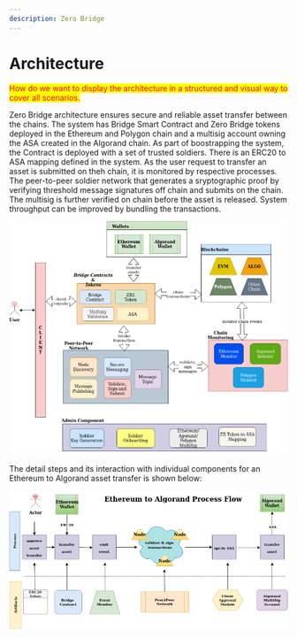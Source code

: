 ```yaml
---
description: Zero Bridge
---
```


# Architecture

<mark style="color:red;">How do we want to display the architecture in a structured and visual way to cover all scenarios.</mark>

Zero Bridge architecture ensures secure and reliable asset transfer between the chains. The system has Bridge Smart Contract and Zero Bridge tokens deployed in the Ethereum and Polygon chain and a multisig account owning the ASA created in the Algorand chain. As part of boostrapping the system, the Contract is deployed with a set of trusted soldiers. There is an ERC20 to ASA mapping defined in the system. As the user request to transfer an asset is submitted on theh chain, it is monitored by respective processes. The peer-to-peer soldier network that generates a sryptographic proof by verifying threshold message signatures off chain and submits on the chain. The multisig is further verified on chain before the asset is released. System throughput can be improved by bundling the transactions.



![](../.gitbook/assets/2.bridge-arch.jpg)

The detail steps and its interaction with individual components for an Ethereum to Algorand asset transfer is shown below:

![](../.gitbook/assets/2.bridge-arch-flow.jpg)
